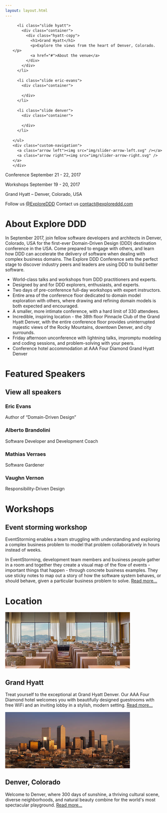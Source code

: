 ```yaml
---
layout: layout.html
---
```

    
<section class="slider">
  <div class="flexslider">
    <ul class="slides">

      <li class="slide hyatt">
        <div class="container">
          <div class="hyatt-copy">
            <h1>Grand Hyatt</h1>
            <p>Explore the views from the heart of Denver, Colorado.</p>
            <a href="#">About the venue</a>
          </div>
        </div>
      </li>

      <li class="slide eric-evans">
        <div class="container">

        </div>
      </li>

      <li class="slide denver">
        <div class="container">

        </div>
      </li>

    </ul>
    <div class="custom-navigation">
      <a class="arrow left"><img src="img/slider-arrow-left.svg" /></a>
      <a class="arrow right"><img src="img/slider-arrow-right.svg" /></a>
    </div>
  </div>
</section>

<div class="container-fluid section conf-dates">
  <div class="row">
    <p class="conf-copy"><span class="conf-header">Conference</span> September 21 - 22, 2017</p>
    <p class="conf-copy"><span class="conf-header">Workshops</span> September 19 - 20, 2017</p>
    <p class="conf-copy">Grand Hyatt – Denver, Colorado, USA</p>
    <p class="conf-contact">Follow us <a href="#">@ExploreDDD</a>    Contact us <a href="mailto:contact@exploreddd.com">contact@exploreddd.com</a></p>
  </div>
</div>

<div class="container section about">
  <div class="row">
    <h1 class="section-header">About Explore DDD</h1>
    <p class="copy">In September 2017, join fellow software developers and architects in Denver, Colorado, USA for the first-ever Domain-Driven Design (DDD) destination conference in the USA. Come prepared to engage with others, and learn how DDD can accelerate the delivery of software when dealing with complex business domains. The Explore DDD Conference sets the perfect stage to discover industry peers and leaders are using DDD to build better software.</p>
    <ul>
      <li>World-class talks and workshops from DDD practitioners and experts.</li>
      <li>Designed by and for DDD explorers, enthusiasts, and experts.</li>
      <li>Two days of pre-conference full-day workshops with expert instructors.</li>
      <li>Entire area of the conference floor dedicated to domain model exploration with others, where drawing and refining domain models is both expected and encouraged.</li>
      <li>A smaller, more intimate conference, with a hard limit of 330 attendees.</li>
      <li>Incredible, inspiring location - the 38th floor Pinnacle Club of the Grand Hyatt Denver, with the entire conference floor provides uninterrupted majestic views of the Rocky Mountains, downtown Denver, and city surrounds.</li>
      <li>Friday afternoon unconference with lightning talks, impromptu modeling and coding sessions, and problem-solving with your peers.</li>
      <li>Conference hotel accommodation at AAA Four Diamond Grand Hyatt Denver</li>
    </ul>
  </div>
</div>

<div class="container section speakers">
  <h1 class="section-header">Featured Speakers</h1>
  <h2 class="section-subheader">View all speakers</h2>
  <div class="row">
    <div class="speaker-container">
      <div class="speaker-img eric-evans">
      </div>
      <h3 class="speaker-name">Eric Evans</h3>
      <p class="speaker-details">Author of “Domain-Driven Design”</p>
    </div>
    <div class="speaker-container">
      <div class="speaker-img alberto-brandolini">
      </div>
      <h3 class="speaker-name">Alberto Brandolini</h3>
      <p class="speaker-details">Software Developer and Development Coach</p>
    </div>
    <div class="speaker-container">
      <div class="speaker-img matthias-verraes">
      </div>
      <h3 class="speaker-name">Mathias Verraes</h3>
      <p class="speaker-details">Software Gardener</p>
    </div>
    <div class="speaker-container">
      <div class="speaker-img vaughn-vernon">
      </div>
      <h3 class="speaker-name">Vaughn Vernon</h3>
      <p class="speaker-details">Responsibility-Driven Design</p>
    </div>
  </div>
</div>

<div class="container section workshops">
  <div class="row">
    <h1 class="section-header">Workshops</h1>
    <h2 class="section-subheader">Event storming workshop</h2>
    <p class="copy">EventStorming enables a team struggling with understanding and exploring a complex business problem to model that problem collaboratively in hours instead of weeks.</p>
    <p class="copy">In EventStorming, development team members and business people gather in a room and together they create a visual map of the flow of events - important things that happen - through concrete business examples. They use sticky notes to map out a story of how the software system behaves, or should behave, given a particular business problem to solve. <a href="#">Read more...</a></p>
  </div>
</div>

<div class="container section location">
  <div class="row">
    <h1 class="section-header">Location</h1>
    <div class="col-xs-12 col-sm-6">
      <img src="img/hyatt.jpg" class="location-img" />
      <h2 class="section-subheader">Grand Hyatt</h2>
      <p class="copy">Treat yourself to the exceptional at Grand Hyatt Denver. Our AAA Four Diamond hotel welcomes you with beautifully designed guestrooms with free WiFi and an inviting lobby in a stylish, modern setting. <a href="#">Read more...</a></p>
    </div>
    <div class="col-xs-12 col-sm-6">
      <img src="img/denver.jpg" class="location-img" />
      <h2 class="section-subheader">Denver, Colorado</h2>
      <p class="copy">Welcome to Denver, where 300 days of sunshine, a thriving cultural scene, diverse neighborhoods, and natural beauty combine for the world's most spectacular playground. <a href="#">Read more...</a></p>
    </div>
  </div>
</div>

